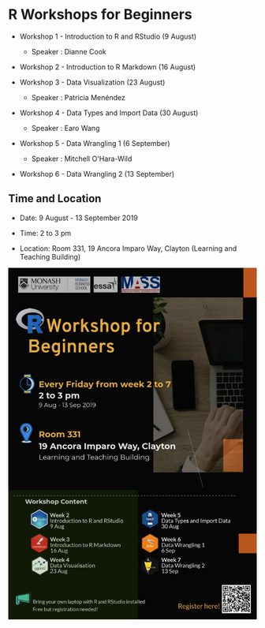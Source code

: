# R Workshops for Beginners

* Workshop 1 - Introduction to R and RStudio (9 August)

   * Speaker : Dianne Cook

* Workshop 2 - Introduction to R Markdown (16 August)

* Workshop 3 - Data Visualization (23 August)

   * Speaker : Patricia Menéndez

* Workshop 4 - Data Types and Import Data (30 August)

   * Speaker : Earo Wang

* Workshop 5 - Data Wrangling 1 (6 September)

   * Speaker : Mitchell O'Hara-Wild

* Workshop 6 - Data Wrangling 2 (13 September)


## Time and Location

* Date: 9 August - 13 September 2019

* Time: 2 to 3 pm

* Location: Room 331, 19 Ancora Imparo Way, Clayton (Learning and Teaching Building)   

![](poster_black.png)

